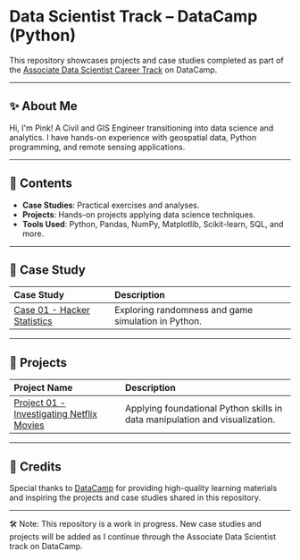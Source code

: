 # Data Scientist Track – DataCamp (Python)

This repository showcases projects and case studies completed as part of the [Associate Data Scientist Career Track](https://app.datacamp.com/learn/career-tracks/associate-data-scientist-in-python) on DataCamp.

---
## ✨ About Me
Hi, I'm Pink! A Civil and GIS Engineer transitioning into data science and analytics. I have hands-on experience with geospatial data, Python programming, and remote sensing applications.

---
## 🧠 Contents

- **Case Studies**: Practical exercises and analyses.
- **Projects**: Hands-on projects applying data science techniques.
- **Tools Used**: Python, Pandas, NumPy, Matplotlib, Scikit-learn, SQL, and more.

---
## 📘 Case Study
| Case Study | Description |
|:------------ |:------------ |
| [Case 01 - Hacker Statistics](Projects/Project-01-Project-Name/) | Exploring randomness and game simulation in Python. |

---
## 📗 Projects
| Project Name | Description |
|:------------ |:------------ |
| [Project 01 - Investigating Netflix Movies](Projects/Project-01-Project-Name/) | Applying foundational Python skills in data manipulation and visualization. |

---
## 🙏 Credits
Special thanks to [DataCamp](https://www.datacamp.com/) for providing high-quality learning materials and inspiring the projects and case studies shared in this repository.

---
🛠️ Note:
This repository is a work in progress. New case studies and projects will be added as I continue through the Associate Data Scientist track on DataCamp.
